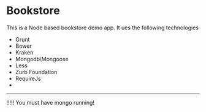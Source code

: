 # Bookstore

This is a Node based bookstore demo app.
It ues the following technologies

- Grunt
- Bower
- Kraken
- Mongodb\Mongoose
- Less
- Zurb Foundation
- RequireJs
- 


**************************
!!!!! You must have mongo running!
